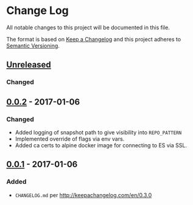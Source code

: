 # Change Log
All notable changes to this project will be documented in this file.

The format is based on [Keep a Changelog](http://keepachangelog.com/)
and this project adheres to [Semantic Versioning](http://semver.org/).

## [Unreleased]
### Changed

## [0.0.2] - 2017-01-06
### Changed
- Added logging of snapshot path to give visibility into `REPO_PATTERN`
- Implemented override of flags via env vars.
- Added ca certs to alpine docker image for connecting to ES via SSL.

## [0.0.1] - 2017-01-06
### Added
- `CHANGELOG.md` per http://keepachangelog.com/en/0.3.0

[Unreleased]: https://github.com/danisla/esio/compare/v0.0.2...HEAD
[0.0.2]: https://github.com/danisla/esio/compare/v0.0.1...v0.0.2
[0.0.1]: https://github.com/danisla/esio/compare/v0.0.1...v0.0.1
